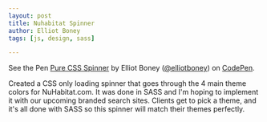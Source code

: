 ```yaml
---
layout: post
title: Nuhabitat Spinner
author: Elliot Boney
tags: [js, design, sass]

---
```


<p data-height="150" data-theme-id="13178" data-slug-hash="pvQyjX" data-default-tab="result" data-user="elliotboney" class='codepen'>
  See the Pen <a href='http://codepen.io/elliotboney/pen/pvQyjX/'>Pure CSS Spinner</a> by Elliot Boney (<a href='http://codepen.io/elliotboney'>@elliotboney</a>) on <a href='http://codepen.io'>CodePen</a>.</p>

Created a CSS only loading spinner that goes through the 4 main theme colors for NuHabitat.com. It was done in SASS and I'm hoping to implement it with our upcoming branded search sites. Clients get to pick a theme, and it's all done with SASS so this spinner will match their themes perfectly.
